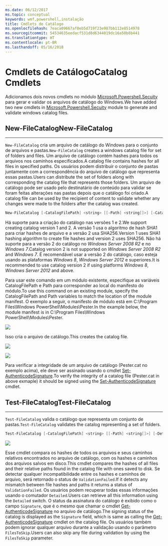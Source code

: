 ```yaml
---
ms.date: 06/12/2017
ms.topic: conceptual
keywords: wmf,powershell,instalação
title: Cmdlets de Catálogo
ms.openlocfilehash: 7eaca09667af0eb5d719f23e987bb112e8514978
ms.sourcegitcommit: 54534635eedacf531d8d6344019dc16a50b8b441
ms.translationtype: HT
ms.contentlocale: pt-BR
ms.lasthandoff: 05/16/2018
---
```

# <a name="catalog-cmdlets"></a><span data-ttu-id="203de-103">Cmdlets de Catálogo</span><span class="sxs-lookup"><span data-stu-id="203de-103">Catalog Cmdlets</span></span>

<span data-ttu-id="203de-104">Adicionamos dois novos cmdlets no módulo [Microsoft.Powershell.Secuity](https://technet.microsoft.com/en-us/library/hh847877.aspx) para gerar e validar os arquivos de catálogo do Windows.</span><span class="sxs-lookup"><span data-stu-id="203de-104">We have added two new cmdlets in [Microsoft.Powershell.Secuity](https://technet.microsoft.com/en-us/library/hh847877.aspx) module to generate and validate windows catalog files.</span></span>

## <a name="new-filecatalog"></a><span data-ttu-id="203de-105">New-FileCatalog</span><span class="sxs-lookup"><span data-stu-id="203de-105">New-FileCatalog</span></span>
--------------------------------

<span data-ttu-id="203de-106">`New-FileCatalog` cria um arquivo de catálogo do Windows para o conjunto de arquivos e pastas.</span><span class="sxs-lookup"><span data-stu-id="203de-106">`New-FileCatalog` creates a windows catalog file for set of folders and files.</span></span> <span data-ttu-id="203de-107">Um arquivo de catálogo contém hashes para todos os arquivos nos caminhos especificados.</span><span class="sxs-lookup"><span data-stu-id="203de-107">A catalog file contains hashes for all files in specified paths.</span></span> <span data-ttu-id="203de-108">Os usuários podem distribuir o conjunto de pastas juntamente com a correspondência do arquivo de catálogo que representa essas pastas.</span><span class="sxs-lookup"><span data-stu-id="203de-108">Users can distribute the set of folders along with corresponding the catalog file that represents those folders.</span></span> <span data-ttu-id="203de-109">Um arquivo de catálogo pode ser usado pelo destinatário de conteúdo para validar se foram feitas alterações nas pastas depois que o catálogo foi criado.</span><span class="sxs-lookup"><span data-stu-id="203de-109">A catalog file can be used by the recipient of content to validate whether any changes were made to the folders after the catalog was created.</span></span>

```powershell
New-FileCatalog [-CatalogFilePath] <string> [[-Path] <string[]>] [-CatalogVersion <int>] [-WhatIf] [-Confirm] [<CommonParameters>]
```
<span data-ttu-id="203de-110">Há suporte para a criação do catálogo nas versões 1 e 2.</span><span class="sxs-lookup"><span data-stu-id="203de-110">We support creating catalog version 1 and 2.</span></span> <span data-ttu-id="203de-111">A versão 1 usa o algoritmo de hash SHA1 para criar hashes de arquivo e a versão 2 usa SHA256.</span><span class="sxs-lookup"><span data-stu-id="203de-111">Version 1 uses SHA1 hashing algorithm to create file hashes and version 2 uses SHA256.</span></span> <span data-ttu-id="203de-112">Não há suporte para a versão 2 do catálogo no *Windows Server 2008 R2* e no *Windows 7*.</span><span class="sxs-lookup"><span data-stu-id="203de-112">Catalog version 2 is not supported on *Windows Server 2008 R2* and *Windows 7*.</span></span> <span data-ttu-id="203de-113">É recomendável usar a versão 2 do catálogo, caso esteja usando as plataformas *Windows 8*, *Windows Server 2012* e superiores.</span><span class="sxs-lookup"><span data-stu-id="203de-113">It is recommended to use catalog version 2 if using platforms *Windows 8*, *Windows Server 2012* and above.</span></span>

<span data-ttu-id="203de-114">Para usar este comando em um módulo existente, especifique as variáveis CatalogFilePath e Path para corresponder ao local do manifesto do módulo.</span><span class="sxs-lookup"><span data-stu-id="203de-114">To use this command on an existing module, specify the CatalogFilePath and Path variables to match the location of the module manifest.</span></span> <span data-ttu-id="203de-115">O exemplo a seguir, o manifesto de módulo está em C:\Program Files\Windows PowerShell\Modules\Pester.</span><span class="sxs-lookup"><span data-stu-id="203de-115">In the example below, the module manifest is in C:\Program Files\Windows PowerShell\Modules\Pester.</span></span>

![](../images/NewFileCatalog.jpg)

<span data-ttu-id="203de-116">Isso cria o arquivo de catálogo.</span><span class="sxs-lookup"><span data-stu-id="203de-116">This creates the catalog file.</span></span>

![](../images/CatalogFile1.jpg)

![](../images/CatalogFile2.jpg)

<span data-ttu-id="203de-117">Para verificar a integridade de um arquivo de catálogo (Pester.cat no exemplo acima), ele deve ser assinado usando o cmdlet [Set-AuthenticodeSignature](https://technet.microsoft.com/library/hh849819.aspx).</span><span class="sxs-lookup"><span data-stu-id="203de-117">To verify the integrity of a catalog file (Pester.cat in above exmaple) it should be signed using the [Set-AuthenticodeSignature](https://technet.microsoft.com/library/hh849819.aspx) cmdlet.</span></span>


## <a name="test-filecatalog"></a><span data-ttu-id="203de-118">Test-FileCatalog</span><span class="sxs-lookup"><span data-stu-id="203de-118">Test-FileCatalog</span></span>
--------------------------------

<span data-ttu-id="203de-119">`Test-FileCatalog` valida o catálogo que representa um conjunto de pastas.</span><span class="sxs-lookup"><span data-stu-id="203de-119">`Test-FileCatalog` validates the catalog representing a set of folders.</span></span>

```powershell
Test-FileCatalog [-CatalogFilePath] <string> [[-Path] <string[]>] [-Detailed] [-FilesToSkip <string[]>] [-WhatIf] [-Confirm] [<CommonParameters>]
```

![](../images/TestFileCatalog.jpg)

<span data-ttu-id="203de-120">Esse cmdlet compara os hashes de todos os arquivos e seus caminhos relativos encontrados no arquivo de catálogo, com os hashes e caminhos dos arquivos salvos em disco.</span><span class="sxs-lookup"><span data-stu-id="203de-120">This cmdlet compares the hashes of all files and their relative paths found in the catalog file with ones saved to disk.</span></span> <span data-ttu-id="203de-121">Se detectar qualquer incompatibilidade entre os hashes e caminhos de arquivo, será retornado o status de `ValidationFailed`.</span><span class="sxs-lookup"><span data-stu-id="203de-121">If it detects any mismatch between file hashes and paths it returns a status of `ValidationFailed`.</span></span>
<span data-ttu-id="203de-122">Os usuários podem recuperar todas essas informações usando o comutador `Detailed`.</span><span class="sxs-lookup"><span data-stu-id="203de-122">Users can retrieve all this information using the `Detailed` switch.</span></span> <span data-ttu-id="203de-123">O status da assinatura do catálogo é exibido como o campo `Signature`, que é o mesmo que chamar o cmdlet [Get-AuthenticodeSignature](https://technet.microsoft.com/en-us/library/hh849805.aspx) no arquivo de catálogo.</span><span class="sxs-lookup"><span data-stu-id="203de-123">The signing status of the catalog is displayed as the `Signature` field, which is same as calling the [Get-AuthenticodeSignature](https://technet.microsoft.com/en-us/library/hh849805.aspx) cmdlet on the catalog file.</span></span>
<span data-ttu-id="203de-124">Os usuários também podem ignorar qualquer arquivo durante a validação usando o parâmetro `FilesToSkip`.</span><span class="sxs-lookup"><span data-stu-id="203de-124">Users can also skip any file during validation by using the `FilesToSkip` parameter.</span></span>

